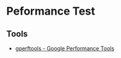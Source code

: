 # Peformance Test


## Tools
* [gperftools - Google Performance Tools](https://github.com/gperftools/gperftools)